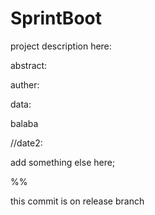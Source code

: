 # SprintBoot

project description here:

abstract:

auther:

data:

balaba



//date2:

add  something else here;



%%

this commit is on release branch